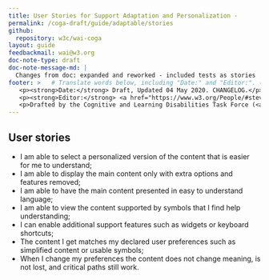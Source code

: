 ```yaml
---
title: User Stories for Support Adaptation and Personalization -
permalink: /coga-draft/guide/adaptable/stories
github:
  repository: w3c/wai-coga
layout: guide
feedbackmail: wai@w3.org
doc-note-type: draft
doc-note-message-md: |
  Changes from doc: expanded and reworked - included tests as stories
footer: >   # Translate words below, including "Date:" and "Editor:". (Do not update the date.)
   <p><strong>Date:</strong> Draft, Updated 04 May 2020. CHANGELOG.</p>
   <p><strong>Editor:</strong> <a href="https://www.w3.org/People/#stevelee">Steve Lee</a>.</p>
   <p>Drafted by the Cognitive and Learning Disabilities Task Force (<a href="https://www.w3.org/WAI/GL/task-forces/coga/">CoGa TF</a>) for the Accessible Platform Architecture Working Group (<a href="https://www.w3.org/WAI/GL/">APA</a>) and Accessibility Guidelines Working Group (<a href="https://www.w3.org/WAI/APA/">AGWG</a>) with support from the <abbr title="European Commission">EC</abbr> <a href="https://www.w3.org/WAI/about/projects/easy-reading/">Easy Reading project</a>.</p>
---
```


## User stories

- I am able to select a personalized version of the content that is easier for me to understand;
- I am able to display the main content only with extra options and features removed;
- I am able to have the main content presented in easy to understand language;
- I am able to view the content supported by symbols that I find help understanding;
- I can enable additional support features such as widgets or keyboard shortcuts;
- The content I get matches my declared user preferences such as simplified content or usable symbols;
- When I change my preferences the content does not change meaning, is not lost, and critical paths still work.
